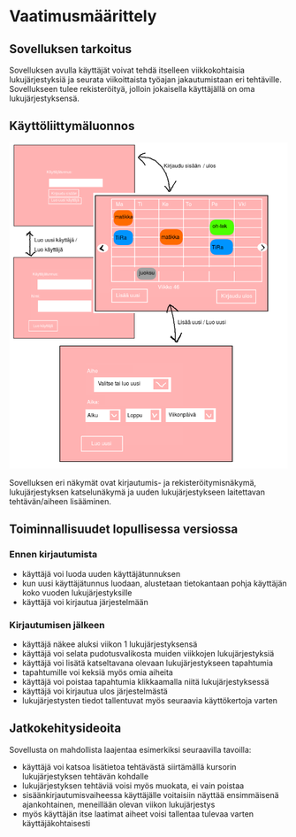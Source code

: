 # Vaatimusmäärittely

## Sovelluksen tarkoitus

Sovelluksen avulla käyttäjät voivat tehdä itselleen viikkokohtaisia lukujärjestyksiä ja seurata viikoittaista työajan jakautumistaan eri tehtäville. Sovellukseen tulee rekisteröityä, jolloin jokaisella käyttäjällä on oma lukujärjestyksensä.

## Käyttöliittymäluonnos

![kayttoliittyma_1](https://github.com/makitzei/ot-harjoitustyo2020/blob/master/dokumentaatio/kuvat/kl_luonnos_1.png)

Sovelluksen eri näkymät ovat kirjautumis- ja rekisteröitymisnäkymä, lukujärjestyksen katselunäkymä ja uuden lukujärjestykseen laitettavan tehtävän/aiheen lisääminen.

## Toiminnallisuudet lopullisessa versiossa

### Ennen kirjautumista
- käyttäjä voi luoda uuden käyttäjätunnuksen
- kun uusi käyttäjätunnus luodaan, alustetaan tietokantaan pohja käyttäjän koko vuoden lukujärjestyksille
- käyttäjä voi kirjautua järjestelmään

### Kirjautumisen jälkeen
- käyttäjä näkee aluksi viikon 1 lukujärjestyksensä
- käyttäjä voi selata pudotusvalikosta muiden viikkojen lukujärjestyksiä
- käyttäjä voi lisätä katseltavana olevaan lukujärjestykseen tapahtumia
- tapahtumille voi keksiä myös omia aiheita
- käyttäjä voi poistaa tapahtumia klikkaamalla niitä lukujärjestyksessä
- käyttäjä voi kirjautua ulos järjestelmästä
- lukujärjestysten tiedot tallentuvat myös seuraavia käyttökertoja varten

## Jatkokehitysideoita

Sovellusta on mahdollista laajentaa esimerkiksi seuraavilla tavoilla:

* käyttäjä voi katsoa lisätietoa tehtävästä siirtämällä kursorin lukujärjestyksen tehtävän kohdalle
* lukujärjestyksen tehtäviä voisi myös muokata, ei vain poistaa
* sisäänkirjautumisvaiheessa käyttäjälle voitaisiin näyttää ensimmäisenä ajankohtainen, meneillään olevan viikon lukujärjestys
* myös käyttäjän itse laatimat aiheet voisi tallentaa tulevaa varten käyttäjäkohtaisesti
